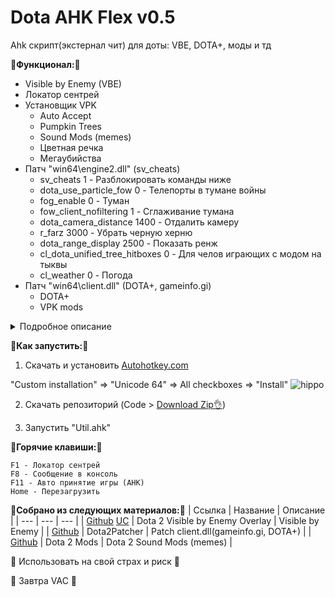 # Dota AHK Flex v0.5

Ahk скрипт(экстернал чит) для доты: VBE, DOTA+, моды и тд

__🚀Функционал:🚀__
- Visible by Enemy (VBE)
- Локатор сентрей
- Установщик VPK
  + Auto Accept
  + Pumpkin Trees
  + Sound Mods (memes)
  + Цветная речка
  + Мегаубийства
- Патч "win64\engine2.dll" (sv_cheats)
  + sv_cheats 1 - Разблокировать команды ниже
  + dota_use_particle_fow 0 - Телепорты в тумане войны
  + fog_enable 0 - Туман
  + fow_client_nofiltering 1 - Сглаживание тумана
  + dota_camera_distance 1400 - Отдалить камеру
  + r_farz 3000 - Убрать черную херню
  + dota_range_display 2500 - Показать ренж
  + cl_dota_unified_tree_hitboxes 0 - Для челов играющих с модом на тыквы
  + cl_weather 0 - Погода
- Патч "win64\client.dll" (DOTA+, gameinfo.gi)
  + DOTA+
  + VPK mods

<details>
<summary>Подробное описание</summary>

Будет позже

</details>

:memo:__Как запустить:__:memo:

1. Скачать и установить [Autohotkey.com](https://www.autohotkey.com/download/ahk-install.exe)

  "Custom installation" => "Unicode 64" => All checkboxes => "Install"
![hippo](https://media.giphy.com/media/LerrohpjasApOHH9G1/giphy.gif)

2. Скачать репозиторий (Code > [Download Zip👌](https://github.com/Kramar1337/Dota-AHK-flex/archive/main.zip))

3. Запустить "Util.ahk"

:musical_keyboard:__Горячие клавиши:__:musical_keyboard:
```
F1 - Локатор сентрей
F8 - Сообщение в консоль
F11 - Авто принятие игры (AHK)
Home - Перезагрузить
```

__🔗Собрано из следующих материалов:🔗__
| Ссылка | Название | Описание |
| --- | --- | --- |
| [Github](https://github.com/skrixx68/Dota2-Overlay-2.0) [UC](https://www.unknowncheats.me/forum/other-mmorpg-and-strategy/402262-dota-2-visible-enemy-overlay.html) | Dota 2 Visible by Enemy Overlay | Visible by Enemy |
| [Github](https://github.com/Wolf49406/Dota2Patcher) | Dota2Patcher | Patch client.dll(gameinfo.gi, DOTA+) |
| [Github](https://github.com/boscutti939/damods) | Dota 2 Mods | Dota 2 Sound Mods (memes) |

🙏 Использовать на свой страх и риск 🙏

🙈 Завтра VAC 🙉
